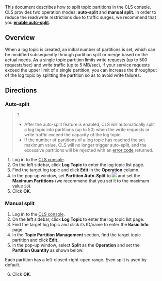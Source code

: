 This document describes how to split topic partitions in the CLS console. CLS provides two operation modes: **auto-split** and **manual split**. In order to reduce the read/write restrictions due to traffic surges, we recommend that you [**enable auto-split**](#AutomaticDivision).

## Overview

When a log topic is created, an initial number of partitions is set, which can be modified subsequently through partition split or merge based on the actual needs. As a single topic partition limits write requests (up to 500 requests/sec) and write traffic (up to 5 MB/sec), if your service requests exceed the upper limit of a single partition, you can increase the throughput of the log topic by splitting the partition so as to avoid write failures.

## Directions

### Auto-split[](id:AutomaticDivision)

>?
>- After the auto-split feature is enabled, CLS will automatically split a log topic into partitions (up to 50) when the write requests or write traffic exceed the capacity of the log topic.
>- If the number of partitions of a log topic has reached the set maximum value, CLS will no longer trigger auto-split, and the excessive partitions will be rejected with an [error code](https://intl.cloud.tencent.com/document/product/614/12402) returned.

1. Log in to the [CLS console](https://console.cloud.tencent.com/cls/overview).
2. On the left sidebar, click **Log Topic** to enter the log topic list page.
3. Find the target log topic and click **Edit** in the **Operation** column.
4. In the pop-up window, set **Partition Auto-Split** to ![](https://qcloudimg.tencent-cloud.cn/raw/fb0f999622a0cc536bf0e3035b7c2777.png) and set the **Maximum Partitions** (we recommend that you set it to the maximum value `50`).
6. Click **OK**.

### Manual split

1. Log in to the [CLS console](https://console.cloud.tencent.com/cls/overview).
2. On the left sidebar, click **Log Topic** to enter the log topic list page.
3. Find the target log topic and click its ID/name to enter the **Basic Info** page.
4. In the **Topic Partition Management** section, find the target topic partition and click **Edit**.
5. In the pop-up window, select **Split** as the **Operation** and set the **Partition Quantity** as shown below:
<dx-alert infotype="explain" title="">
Each partition has a left-closed-right-open range. Even split is used by default.
</dx-alert>

6. Click **OK**.

